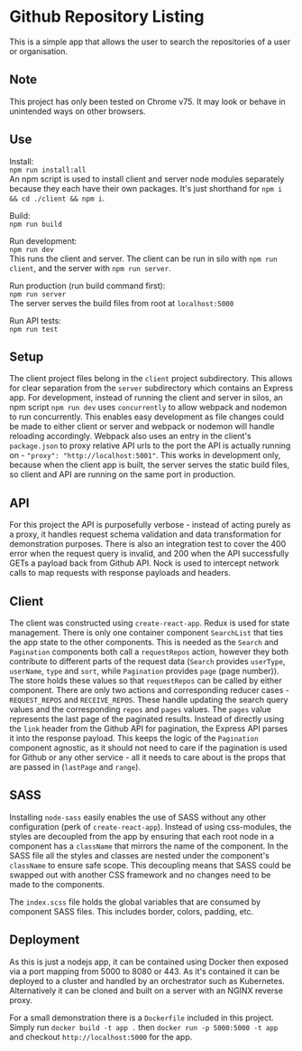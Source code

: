 # Github Repository Listing

This is a simple app that allows the user to search the repositories of a user or organisation.

## Note

This project has only been tested on Chrome v75. It may look or behave in unintended ways on other browsers.

## Use

Install:  
`npm run install:all`  
An npm script is used to install client and server node modules separately because they each have their own packages. It's just shorthand for `npm i && cd ./client && npm i`.

Build:  
`npm run build`  

Run development:  
`npm run dev`  
This runs the client and server. The client can be run in silo with `npm run client`, and the server with `npm run server`.

Run production (run build command first):  
`npm run server`  
The server serves the build files from root at `localhost:5000`

Run API tests:  
`npm run test`

## Setup

The client project files belong in the `client` project subdirectory. This allows for clear separation from the `server` subdirectory which contains an Express app. For development, instead of running the client and server in silos, an npm script `npm run dev` uses `concurrently` to allow webpack and nodemon to run concurrently. This enables easy development as file changes could be made to either client or server and webpack or nodemon will handle reloading accordingly. Webpack also uses an entry in the client's `package.json` to proxy relative API urls to the port the API is actually running on - `"proxy": "http://localhost:5001"`. This works in development only, because when the client app is built, the server serves the static build files, so client and API are running on the same port in production.

## API

For this project the API is purposefully verbose - instead of acting purely as a proxy, it handles request schema validation and data transformation for demonstration purposes. There is also an integration test to cover the 400 error when the request query is invalid, and 200 when the API successfully GETs a payload back from Github API. Nock is used to intercept network calls to map requests with response payloads and headers.

## Client

The client was constructed using `create-react-app`. Redux is used for state management. There is only one container component `SearchList` that ties the app state to the other components. This is needed as the `Search` and `Pagination` components both call a `requestRepos` action, however they both contribute to different parts of the request data (`Search` provides `userType`, `userName`, `type` and `sort`, while `Pagination` provides `page` (page number)). The store holds these values so that `requestRepos` can be called by either component. There are only two actions and corresponding reducer cases - `REQUEST_REPOS` and `RECEIVE_REPOS`. These handle updating the search query values and the corresponding `repos` and `pages` values. The `pages` value represents the last page of the paginated results. Instead of directly using the `link` header from the Github API for pagination, the Express API parses it into the response payload. This keeps the logic of the `Pagination` component agnostic, as it should not need to care if the pagination is used for Github or any other service - all it needs to care about is the props that are passed in (`lastPage` and `range`).

## SASS

Installing `node-sass` easily enables the use of SASS without any other configuration (perk of `create-react-app`). Instead of using css-modules, the styles are decoupled from the app by ensuring that each root node in a component has a `className` that mirrors the name of the component. In the SASS file all the styles and classes are nested under the component's `className` to ensure safe scope. This decoupling means that SASS could be swapped out with another CSS framework and no changes need to be made to the components.  

The `index.scss` file holds the global variables that are consumed by component SASS files. This includes border, colors, padding, etc.

## Deployment

As this is just a nodejs app, it can be contained using Docker then exposed via a port mapping from 5000 to 8080 or 443. As it's contained it can be deployed to a cluster and handled by an orchestrator such as Kubernetes. Alternatively it can be cloned and built on a server with an NGINX reverse proxy.

For a small demonstration there is a `Dockerfile` included in this project. Simply run `docker build -t app .` then `docker run -p 5000:5000 -t app` and checkout `http://localhost:5000` for the app.